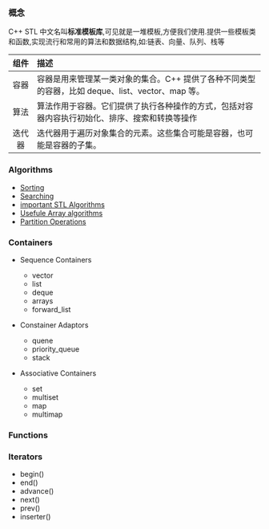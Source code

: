 ### 概念

C++ STL 中文名叫**标准模板库**,可见就是一堆模板,方便我们使用.提供一些模板类和函数,实现流行和常用的算法和数据结构,如:链表、向量、队列、栈等  

| 组件      |     描述          |
| :----:    |     :----         |
| 容器      | 容器是用来管理某一类对象的集合。C++ 提供了各种不同类型的容器，比如 deque、list、vector、map 等。|
| 算法      | 算法作用于容器。它们提供了执行各种操作的方式，包括对容器内容执行初始化、排序、搜索和转换等操作  |
| 迭代器    | 迭代器用于遍历对象集合的元素。这些集合可能是容器，也可能是容器的子集。                          |


### Algorithms

- [Sorting](https://www.geeksforgeeks.org/sort-algorithms-the-c-standard-template-library-stl/)
- [Searching](https://www.geeksforgeeks.org/binary-search-algorithms-the-c-standard-template-library-stl/)
- [important STL Algorithms](https://www.geeksforgeeks.org/c-magicians-stl-algorithms/)
- [Usefule Array algorithms](https://www.geeksforgeeks.org/useful-array-algorithms-in-c-stl/)
- [Partition Operations](https://www.geeksforgeeks.org/stdpartition-in-c-stl/)


### Containers

- Sequence Containers
    - vector
    - list
    - deque
    - arrays
    - forward_list

- Constainer Adaptors
    - quene
    - priority_queue
    - stack

- Associative Containers
    - set
    - multiset
    - map
    - multimap


### Functions


### Iterators

- begin()
- end()
- advance()
- next()
- prev()
- inserter()
